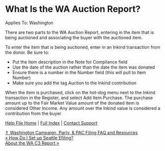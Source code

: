  What Is the WA Auction Report?
==========

Applies To: Washington

There are two parts to the WA Auction Report, entering in the item that is being auctioned and associating the buyer with the auctioned item.

To enter the item that is being auctioned, enter in an Inkind transaction from the donor. Be sure to:

* Put the item description in the Note for Compliance field
* Use the date of the auction rather than the date the item was donated
* Ensure there is a number in the Number field (this will pull to Item Number)
* Make sure you add the tag Auction to the Inkind contribution

When the item is purchased, click on the hot-dog menu next to the Inkind transaction in the Register, and select Add Item Purchase. The purchase amount up to the Fair Market Value amount of the donated item is considered Other Income. Any amount over the Inkind value is considered a contribution from the buyer

[Help File Home](/help/) | [Full Index](/Help-File-Directory/) | [Contact Support](mailto:support@ISPolitical.com)

[⇑ Washington Campaign, Party, & PAC Filing FAQ and Resources](/Washington-Campaign-Party-PAC-Filing-FAQ-and-Resources)  
[« How Do I Set up Seattle Efiling?](/How-Do-I-Set-up-Seattle-Efiling)  
[About the WA C3 Report »](/About-the-WA-C3-Report)